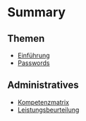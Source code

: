 # Summary

## Themen
 - [Einführung](/01_protection/README.md)
 - [Passwords](/02_passwords/README.md)

## Administratives
 - [Kompetenzmatrix](00_kompetenzband/README.md)
 - [Leistungsbeurteilung](/00_evaluation/README.md)